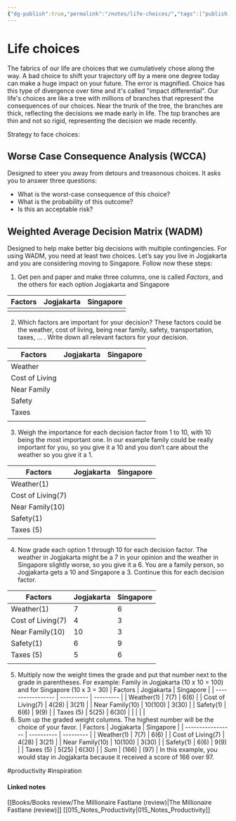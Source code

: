 ```yaml
---
{"dg-publish":true,"permalink":"/notes/life-choices/","tags":["publish, compiled, productivity"]}
---
```



# Life choices
The fabrics of our life are choices that we cumulatively chose along the way. A bad choice to shift your trajectory off by a mere one degree today can make a huge impact on your future. The error is magnified. Choice has this type of divergence over time and it's called "impact differential".
Our life's choices are like a tree with millions of branches that represent the consequences of our choices. Near the trunk of the tree, the branches are thick, reflecting the decisions we made early in life. The top branches are thin and not so rigid, representing the decision we made recently.

Strategy to face choices:
## Worse Case Consequence Analysis (WCCA)
Designed to steer you away from detours and treasonous choices.
It asks you to answer three questions: 
- What is the worst-case consequence of this choice? 
- What is the probability of this outcome? 
- Is this an acceptable risk? 


## Weighted Average Decision Matrix (WADM)
Designed to help make better big decisions with multiple contingencies.
For using WADM, you need at least two choices. Let’s say you live in Jogjakarta and you are considering moving to Singapore. Follow now these steps:

1.  Get pen and paper and make three columns, one is called _Factors_, and the others for each option Jogjakarta and Singapore

| Factors | Jogjakarta | Singapore |
| ------- | ---------- | --------- |
|         |            |           |

2.  Which factors are important for your decision? These factors could be the weather, cost of living, being near family, safety, transportation, taxes, … . Write down all relevant factors for your decision.

| Factors        | Jogjakarta | Singapore |
| -------------- | ---------- | --------- |
| Weather        |            |           |
| Cost of Living |            |           |
| Near Family    |            |           |
| Safety         |            |           |
| Taxes          |            |           |
|                |            |           |

3.  Weigh the importance for each decision factor from 1 to 10, with 10 being the most important one. In our example family could be really important for you, so you give it a 10 and you don’t care about the weather so you give it a 1.

| Factors           | Jogjakarta | Singapore |
| ----------------- | ---------- | --------- |
| Weather(1)        |            |           |
| Cost of Living(7) |            |           |
| Near Family(10)   |            |           |
| Safety(1)         |            |           |
| Taxes   (5)       |            |           |
|                   |            |           |


4.  Now grade each option 1 through 10 for each decision factor. The weather in Jogjakarta might be a 7 in your opinion and the weather in Singapore slightly worse, so you give it a 6. You are a family person, so Jogjakarta gets a 10 and Singapore a 3. Continue this for each decision factor.

| Factors           | Jogjakarta | Singapore |
| ----------------- | ---------- | --------- |
| Weather(1)        | 7          | 6         |
| Cost of Living(7) | 4          | 3         |
| Near Family(10)   | 10         | 3         |
| Safety(1)         | 6          | 9         |
| Taxes   (5)       | 5          | 6         |
|                   |            |           | 



5.  Multiply now the weight times the grade and put that number next to the grade in parentheses. For example: Family in Jogjakarta (10 x 10 = 100) and for Singapore (10 x 3 = 30)
| Factors           | Jogjakarta | Singapore |
| ----------------- | ---------- | --------- |
| Weather(1)        | 7(7)       | 6(6)      |
| Cost of Living(7) | 4(28)      | 3(21)     |
| Near Family(10)   | 10(100)    | 3(30)     |
| Safety(1)         | 6(6)       | 9(9)      |
| Taxes   (5)       | 5(25)      | 6(30)     | 
|                   |            |           |
6.  Sum up the graded weight columns. The highest number will be the choice of your favor.
| Factors           | Jogjakarta | Singapore |
| ----------------- | ---------- | --------- |
| Weather(1)        | 7(7)       | 6(6)      |
| Cost of Living(7) | 4(28)      | 3(21)     |
| Near Family(10)   | 10(100)    | 3(30)     |
| Safety(1)         | 6(6)       | 9(9)      |
| Taxes   (5)       | 5(25)      | 6(30)     |
| *Sum*         | (166)      | (97)          |
In this example, you would stay in Jogjakarta because it received a score of 166 over 97.


#productivity #inspiration 
#### Linked notes
[[Books/Books review/The Millionaire Fastlane (review)\|The Millionaire Fastlane (review)]]
[[015_Notes_Productivity\|015_Notes_Productivity]]